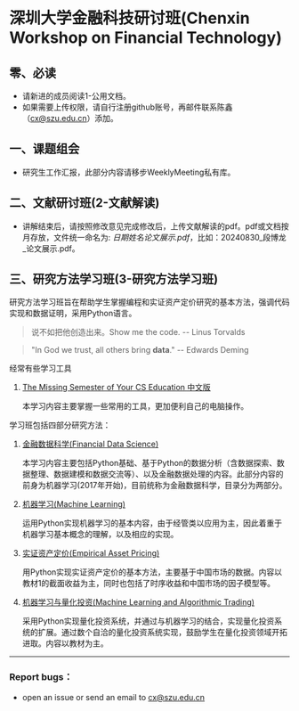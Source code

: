 # 深圳大学金融科技研讨班(Chenxin Workshop on Financial Technology)

## 零、必读

- 请新进的成员阅读1-公用文档。
- 如果需要上传权限，请自行注册github账号，再邮件联系陈鑫（cx@szu.edu.cn）添加。

## 一、课题组会

- 研究生工作汇报，此部分内容请移步WeeklyMeeting私有库。

## 二、文献研讨班(2-文献解读)

* 讲解结束后，请按照修改意见完成修改后，上传文献解读的pdf。pdf或文档按月存放，文件统一命名为: *日期姓名论文展示.pdf*，比如：20240830_段博龙_论文展示.pdf。

## 三、研究方法学习班(3-研究方法学习班)

研究方法学习班旨在帮助学生掌握编程和实证资产定价研究的基本方法，强调代码实现和数据证明，采用Python语言。

> 说不如把他创造出来。Show me the code.    -- Linus Torvalds

> "In God we trust, all others bring **data**."   -- Edwards Deming

经常有些学习工具
1. [The Missing Semester of Your CS Education 中文版](https://missing-semester-cn.github.io/)

   本学习内容主要掌握一些常用的工具，更加便利自己的电脑操作。

学习班包括四部分研究方法：

1. [金融数据科学(Financial Data Science)](3-研究方法学习班/金融数据科学/README.md)

   本学习内容主要包括Python基础、基于Python的数据分析（含数据探索、数据整理、数据建模和数据交流等）、以及金融数据处理的内容。此部分内容的前身为机器学习(2017年开始)，目前统称为金融数据科学，目录分为两部分。

2. [机器学习(Machine Learning)](3-研究方法学习班/机器学习/README.md)

   运用Python实现机器学习的基本内容，由于经管类以应用为主，因此着重于机器学习基本概念的理解，以及相应的实现。

3. [实证资产定价(Empirical Asset Pricing)](3-研究方法学习班/-实证资产定价/README.md) 

   用Python实现实证资产定价的基本方法，主要基于中国市场的数据。内容以教材1的截面收益为主，同时也包括了时序收益和中国市场的因子模型等。

4. [机器学习与量化投资(Machine Learning and Algorithmic Trading)](3-研究方法学习班/机器学习与量化投资/README.md) 

   采用Python实现量化投资系统，并通过与机器学习的结合，实现量化投资系统的扩展。通过数个自洽的量化投资系统实现，鼓励学生在量化投资领域开拓进取。内容以教材为主。

---

### Report bugs：

* open an issue or send an email to cx@szu.edu.cn
